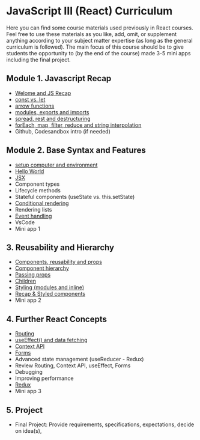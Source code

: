 # JavaScript III (React) Curriculum 

Here you can find some course materials used previously in React courses. Feel free to use these materials as you like, add, omit, or supplement anything according to your subject matter expertise (as long as the general curriculum is followed). The main focus of this course should be to give students the opportunity to (by the end of the course) made 3-5 mini apps including the final project. 

## Module 1. Javascript Recap
- [Welome and JS Recap](https://github.com/Shama-Padke/munich-react/blob/main/s23-materials/A00-welcome-js-recap.md)
- [const vs. let](https://github.com/Shama-Padke/munich-react/blob/main/s23-materials/A01-const-vs-let.md)
- [arrow functions](https://github.com/Shama-Padke/munich-react/blob/main/s23-materials/A01-arrow-functions.md)
- [modules, exports and imports](https://github.com/Shama-Padke/munich-react/blob/main/s23-materials/A03-modules-exports-and-imports.md)
- [spread, rest and destructuring](https://github.com/Shama-Padke/munich-react/blob/main/s23-materials/A04-spread-rest-operator.md)
- [forEach, map, filter, reduce and string interpolation](https://github.com/Shama-Padke/munich-react/blob/main/s23-materials/A05-forEach-map-filter-reduce-string-interpolation.md)
- Github, Codesandbox intro (if needed)


## Module 2. Base Syntax and Features
- [setup computer and environment](https://github.com/Shama-Padke/munich-react/blob/main/s23-materials/B01-setup-computer-environment.md)
- [Hello World](https://github.com/Shama-Padke/munich-react/blob/main/s23-materials/B02-hello-world.md)
- [JSX](https://github.com/Shama-Padke/munich-react/blob/main/s23-materials/B03-jsx.md)
- Component types
- Lifecycle methods
- Stateful components (useState vs. this.setState)
- [Conditional rendering](https://github.com/Shama-Padke/munich-react/blob/main/s23-materials/B07-conditional-rendering.md)
- Rendering lists
- [Event handling](https://github.com/Shama-Padke/munich-react/blob/main/s23-materials/B09-event-handling.md)
- VsCode
- Mini app 1

## 3. Reusability and Hierarchy
- [Components, reusability and props](https://github.com/Shama-Padke/munich-react/blob/main/s23-materials/C01-components-reusability-props.md)
- [Component hierarchy](https://github.com/Shama-Padke/munich-react/blob/main/s23-materials/C02-component-hierarchy.md)
- [Passing props](https://github.com/Shama-Padke/munich-react/blob/main/s23-materials/C03-passing-props.mdd)
- [Children](https://github.com/Shama-Padke/munich-react/blob/main/s23-materials/C03-children.md)
- [Styling (modules and inline)](https://github.com/Shama-Padke/munich-react/blob/main/s23-materials/C04-styling.md)
- [Recap & Styled components](https://github.com/Shama-Padke/munich-react/blob/main/s23-materials/C04-styled-components.md)
- Mini app 2

## 4. Further React Concepts
- [Routing](https://github.com/Shama-Padke/munich-react/blob/main/s23-materials/D01-routing.md)
- [useEffect() and data fetching](https://github.com/Shama-Padke/munich-react/blob/main/s23-materials/D02-useffect-and-data-fetching.md)
- [Context API](https://github.com/Shama-Padke/munich-react/blob/main/s23-materials/D03-context-api.md)
- [Forms](https://github.com/Shama-Padke/munich-react/blob/main/s23-materials/D04-forms.md)
- Advanced state management (useReducer - Redux)
- Review Routing, Context API, useEffect, Forms
- Debugging
- Improving performance
- [Redux](https://github.com/Shama-Padke/munich-react/blob/main/s23-materials/D09-redux.md)
- Mini app 3

## 5. Project
- Final Project: Provide requirements, specifications, expectations, decide on idea(s),
